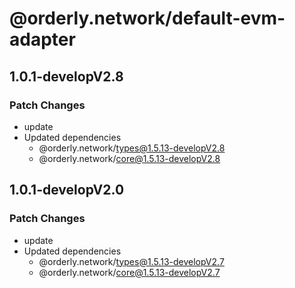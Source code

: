 # @orderly.network/default-evm-adapter

## 1.0.1-developV2.8

### Patch Changes

- update
- Updated dependencies
  - @orderly.network/types@1.5.13-developV2.8
  - @orderly.network/core@1.5.13-developV2.8

## 1.0.1-developV2.0

### Patch Changes

- update
- Updated dependencies
  - @orderly.network/types@1.5.13-developV2.7
  - @orderly.network/core@1.5.13-developV2.7
